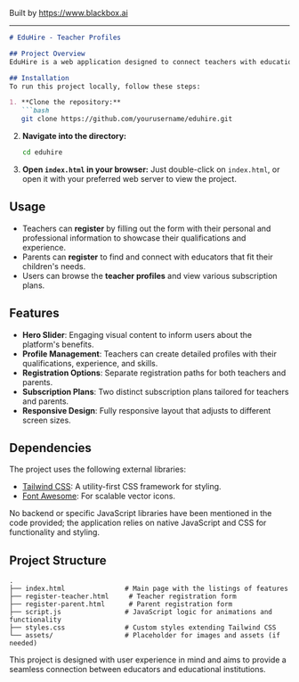 
Built by https://www.blackbox.ai

---

```markdown
# EduHire - Teacher Profiles

## Project Overview
EduHire is a web application designed to connect teachers with educational institutions. It allows teachers to create and manage their profiles, while parents can browse through qualified teachers to find the best fit for their children’s educational needs. The application features a modern interface utilizing Tailwind CSS for responsive design and a smooth user experience.

## Installation
To run this project locally, follow these steps:

1. **Clone the repository:**
   ```bash
   git clone https://github.com/yourusername/eduhire.git
   ```

2. **Navigate into the directory:**
   ```bash
   cd eduhire
   ```

3. **Open `index.html` in your browser:**
   Just double-click on `index.html`, or open it with your preferred web server to view the project.

## Usage
- Teachers can **register** by filling out the form with their personal and professional information to showcase their qualifications and experience.
- Parents can **register** to find and connect with educators that fit their children's needs.
- Users can browse the **teacher profiles** and view various subscription plans.

## Features
- **Hero Slider**: Engaging visual content to inform users about the platform's benefits.
- **Profile Management**: Teachers can create detailed profiles with their qualifications, experience, and skills.
- **Registration Options**: Separate registration paths for both teachers and parents.
- **Subscription Plans**: Two distinct subscription plans tailored for teachers and parents.
- **Responsive Design**: Fully responsive layout that adjusts to different screen sizes.

## Dependencies
The project uses the following external libraries:
- [Tailwind CSS](https://tailwindcss.com/): A utility-first CSS framework for styling.
- [Font Awesome](https://fontawesome.com/): For scalable vector icons.

No backend or specific JavaScript libraries have been mentioned in the code provided; the application relies on native JavaScript and CSS for functionality and styling.

## Project Structure
```
.
├── index.html               # Main page with the listings of features
├── register-teacher.html     # Teacher registration form
├── register-parent.html      # Parent registration form
├── script.js                # JavaScript logic for animations and functionality
├── styles.css               # Custom styles extending Tailwind CSS
└── assets/                  # Placeholder for images and assets (if needed)
```

This project is designed with user experience in mind and aims to provide a seamless connection between educators and educational institutions.
```